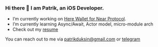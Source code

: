 ### Hi there 👋 I am Patrik, an iOS Developer.

- I’m currently working on [Here Wallet for Near Protocol](https://apps.apple.com/us/app/here-wallet-for-near-protocol/id1634994703).
- I’m currently learning Async/Await, Actor model, micro-module arch
- Check out my [resume](https://github.com/elro-root/elro-root/blob/main/resume-patrik-duksin.md)

You can reach out to me via [patrikduksin@gmail.com](mailto:patrikduksin@gmail.com) or [telegram](https://t.me/elro_here)
